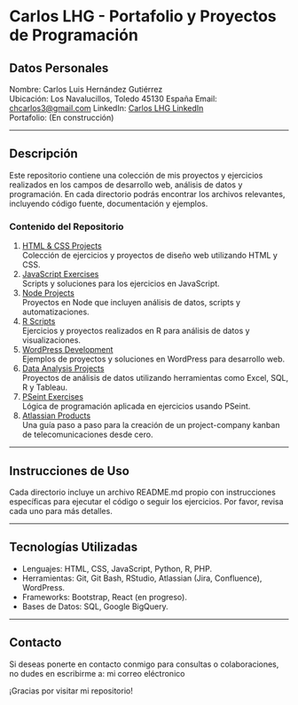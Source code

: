 # **Carlos LHG \- Portafolio y Proyectos de Programación**

## **Datos Personales**

Nombre: Carlos Luis Hernández Gutiérrez  
Ubicación: Los Navalucillos, Toledo
45130 España
Email: chcarlos3@gmail.com
LinkedIn: [Carlos LHG LinkedIn](https://www.linkedin.com/in/carloslhg)  
Portafolio: (En construcción)

---

## **Descripción**

Este repositorio contiene una colección de mis proyectos y ejercicios realizados en los campos de desarrollo web, análisis de datos y programación. En cada directorio podrás encontrar los archivos relevantes, incluyendo código fuente, documentación y ejemplos.

### **Contenido del Repositorio**

1. [HTML & CSS Projects](https://carloslhg.github.io/repositorio/HTML%20&%20CSS%20Projects)  
   Colección de ejercicios y proyectos de diseño web utilizando HTML y CSS.  
2. [JavaScript Exercises](https://carloslhg.github.io/repositorio/JavaScript%20Exercises/)  
   Scripts y soluciones para los ejercicios en JavaScript.  
3. [Node Projects](https://carloslhg.github.io/repositorio/Node/)  
   Proyectos en Node que incluyen análisis de datos, scripts y automatizaciones.  
4. [R Scripts](https://carloslhg.github.io/repositorio/R%20Scripts/)  
   Ejercicios y proyectos realizados en R para análisis de datos y visualizaciones.  
5. [WordPress Development](https://carloslhg.github.io/repositorio/Wordpress%20Development/)  
   Ejemplos de proyectos y soluciones en WordPress para desarrollo web.  
6. [Data Analysis Projects](https://carloslhg.github.io/repositorio/Data%20Analysis%20Projects/)  
   Proyectos de análisis de datos utilizando herramientas como Excel, SQL, R y Tableau.  
7. [PSeint Exercises](https://carloslhg.github.io/repositorio/PSeint%20Exercises/)  
   Lógica de programación aplicada en ejercicios usando PSeint.
8. [Atlassian Products](https://carloslhg.github.io/repositorio/Atlassian/)  
   Una guía paso a paso para la creación de un project-company kanban de telecomunicaciones desde cero.

---

## **Instrucciones de Uso**

Cada directorio incluye un archivo README.md propio con instrucciones específicas para ejecutar el código o seguir los ejercicios. Por favor, revisa cada uno para más detalles.

---

## **Tecnologías Utilizadas**

* Lenguajes: HTML, CSS, JavaScript, Python, R, PHP.  
* Herramientas: Git, Git Bash, RStudio, Atlassian (Jira, Confluence), WordPress.  
* Frameworks: Bootstrap, React (en progreso).  
* Bases de Datos: SQL, Google BigQuery.

---

## **Contacto**

Si deseas ponerte en contacto conmigo para consultas o colaboraciones, no dudes en escribirme a: mi correo eléctronico

¡Gracias por visitar mi repositorio\!  
